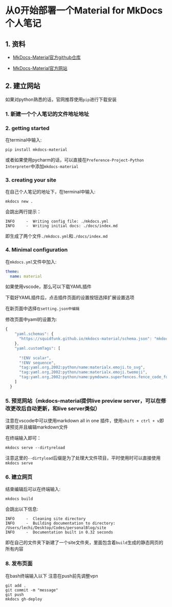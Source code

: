 # 从0开始部署一个Material for MkDocs 个人笔记

## 1. 资料

- [MkDocs-Material官方github仓库](https://github.com/squidfunk/mkdocs-material)

- [MkDocs-Material官方网站](https://squidfunk.github.io/mkdocs-material/)

  

## 2. 建立网站

如果对python熟悉的话，官网推荐使用`pip`进行下载安装

### 1. 新建一个个人笔记的文件地址地址



### 2. getting started

在terminal中输入:

```shell
pip install mkdocs-material
```

或者如果使用pycharm的话，可以直接在`Preference-Project-Python Interpreter`中添加`mkdocs-material`



### 3. creating your site

在自己个人笔记的地址下，在terminal中输入:

```shell
mkdocs new .
```

会跳出两行提示：

```shell
INFO     -  Writing config file: ./mkdocs.yml
INFO     -  Writing initial docs: ./docs/index.md
```

即生成了两个文件`./mkdocs.yml`和`./docs/index.md`

### 4. Minimal configuration

在`mkdocs.yml`文件中加入:

```yaml
theme:
  name: material
```

如果使用vscode，那么可以下载YAML插件

下载好YAML插件后，点击插件页面的设置按钮选择扩展设置选项

在新页面中选择`在setting.json中编辑`

修改页面中yaml的设置为:

```js
{
    "yaml.schemas": {
      "https://squidfunk.github.io/mkdocs-material/schema.json": "mkdocs.yml"
    },
    "yaml.customTags": [
     
      "!ENV scalar",
      "!ENV sequence",
      "tag:yaml.org,2002:python/name:materialx.emoji.to_svg",
      "tag:yaml.org,2002:python/name:materialx.emoji.twemoji",
      "tag:yaml.org,2002:python/name:pymdownx.superfences.fence_code_format"
    ]
  }
```



### 5. 预览网站（mkdocs-material提供live preview server，可以在修改更改后自动更新，和live server类似）

注意在vscode中可以使用markdown all in one 插件，使用`shift + ctrl + v`即课预览并且编辑markdown文件

在终端输入即可：

```shell
mkdocs serve --dirtyreload
```

注意这里的`--dirtyload`后缀是为了处理大文件项目，平时使用时可以直接使用`mkdocs serve`



### 6. 建立网页

结束编辑后可以在终端输入:

```shell
mkdocs build
```

会跳出以下信息:

```shell
INFO     -  Cleaning site directory
INFO     -  Building documentation to directory: /Users/lechi/Desktop/Codes/personalBlog/site
INFO     -  Documentation built in 0.32 seconds
```

即在自己的文件夹下新建了一个site文件夹，里面包含着`build`生成的静态网页的所有内容





### 8. 发布页面
  在bash终端输入以下
  注意在push前先调整vpn
```shell
git add .
git commit -m "message"
git push
mkdocs gh-deploy
```











